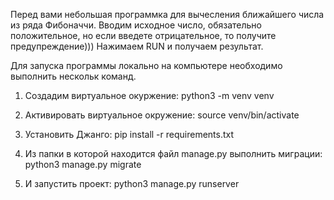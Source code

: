 Перед вами небольшая программка для вычесления ближайшего числа из ряда Фибоначчи.
Вводим исходное число, обязательно положительное, но если введете отрицательное, то получите предупреждение)))
Нажимаем RUN и получаем результат.

Для запуска программы локально на компьютере необходимо выполнить нескольк команд.
1. Создадим виртуальное окуржение:
    python3 -m venv venv

2. Активировать виртуальное окружение:
    source venv/bin/activate

3. Установить Джанго:
    pip install -r requirements.txt

4. Из папки в которой находится файл manage.py выполнить миграции:
    python3 manage.py migrate

5. И запустить проект:
    python3 manage.py runserver


